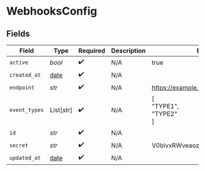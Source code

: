# WebhooksConfig


## Fields

| Field                                                                | Type                                                                 | Required                                                             | Description                                                          | Example                                                              |
| -------------------------------------------------------------------- | -------------------------------------------------------------------- | -------------------------------------------------------------------- | -------------------------------------------------------------------- | -------------------------------------------------------------------- |
| `active`                                                             | *bool*                                                               | :heavy_check_mark:                                                   | N/A                                                                  | true                                                                 |
| `created_at`                                                         | [date](https://docs.python.org/3/library/datetime.html#date-objects) | :heavy_check_mark:                                                   | N/A                                                                  |                                                                      |
| `endpoint`                                                           | *str*                                                                | :heavy_check_mark:                                                   | N/A                                                                  | https://example.com                                                  |
| `event_types`                                                        | List[*str*]                                                          | :heavy_check_mark:                                                   | N/A                                                                  | [<br/>"TYPE1",<br/>"TYPE2"<br/>]                                     |
| `id`                                                                 | *str*                                                                | :heavy_check_mark:                                                   | N/A                                                                  |                                                                      |
| `secret`                                                             | *str*                                                                | :heavy_check_mark:                                                   | N/A                                                                  | V0bivxRWveaoz08afqjU6Ko/jwO0Cb+3                                     |
| `updated_at`                                                         | [date](https://docs.python.org/3/library/datetime.html#date-objects) | :heavy_check_mark:                                                   | N/A                                                                  |                                                                      |